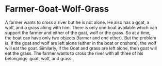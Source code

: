# Farmer-Goat-Wolf-Grass
A farmer wants to cross a river but he is not alone. He also has a goat, a wolf, and a grass
along with him. There is only one boat available which can support the farmer and either of
the goat, wolf or the grass. So at a time, the boat can have only two objects (farmer and one
other).
But the problem is, if the goat and wolf are left alone (either in the boat or onshore), the wolf
will eat the goat. Similarly, if the Goat and grass are left alone, then goat will eat the grass.
The farmer wants to cross the river with all three of his belongings: goat, wolf, and grass.
